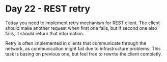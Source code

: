 # Day 22 - REST retry

Today you need to implement retry mechanism for REST client. 
The client should make another request when first one fails, but if second one also fails, it should return that information.

Retry is often implemented in clients that communicate through the network, as communication might fail due to infrastructure problems.
This task is basing on previous one, but feel free to rewrite the client completly.